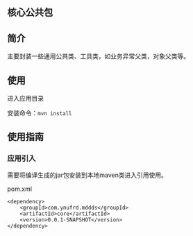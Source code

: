 核心公共包
----------

## 简介

主要封装一些通用公共类、工具类，如业务异常父类，对象父类等。

## 使用

进入应用目录

安装命令：`mvn install`

## 使用指南

### 应用引入

需要将编译生成的jar包安装到本地maven类进入引用使用。

pom.xml

```
<dependency>
    <groupId>com.ynufrd.mddds</groupId>
    <artifactId>core</artifactId>
    <version>0.0.1-SNAPSHOT</version>
</dependency>
```